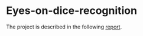 # Eyes-on-dice-recognition
The project is described in the following [report](Eyelets_recognition/Sprawozdanie-KCK.pdf).
